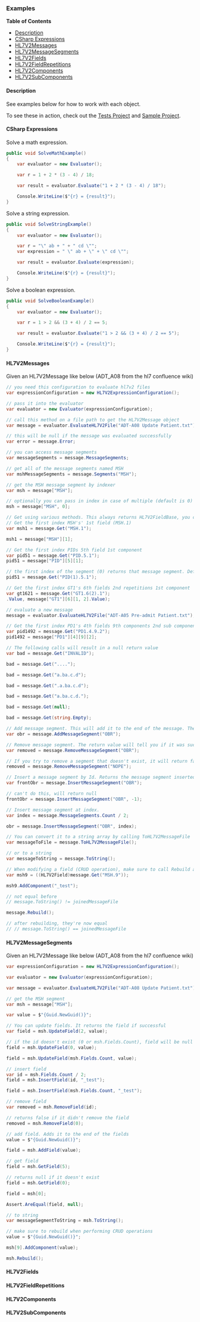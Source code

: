### Examples

**Table of Contents**
- [Description](#description)
- [CSharp Expressions](#csharp-expressions)
- [HL7V2Messages](#hl7v2messages)
- [HL7V2MessageSegments](#hl7v2messagesegments)
- [HL7V2Fields](#hl7v2fields)
- [HL7V2FieldRepetitions](#hl7v2fieldrepetitions)
- [HL7V2Components](#hl7v2components)
- [HL7V2SubComponents](#hl7v2subcomponents)

#### Description

See examples below for how to work with each object.

To see these in action, check out the [Tests Project](https://github.com/joemoceri/expression-evaluator-dotnet/tree/main/src/ExpressionEvaluatorForDotNet.Tests) and [Sample Project](https://github.com/joemoceri/expression-evaluator-dotnet/tree/main/src/ExpressionEvaluatorForDotNet.Sample).

#### CSharp Expressions

Solve a math expression.

```csharp
public void SolveMathExample()
{
    var evaluator = new Evaluator();

    var r = 1 + 2 * (3 - 4) / 18;

    var result = evaluator.Evaluate("1 + 2 * (3 - 4) / 18");

    Console.WriteLine($"{r} = {result}");
}
```

Solve a string expression.

```csharp
public void SolveStringExample()
{
    var evaluator = new Evaluator();

    var r = "\" ab + " + " cd \"";
    var expression = " \" ab + \" + \" cd \"";

    var result = evaluator.Evaluate(expression);

    Console.WriteLine($"{r} = {result}");
}
```

Solve a boolean expression.

```csharp
public void SolveBooleanExample()
{
    var evaluator = new Evaluator();

    var r = 1 > 2 && (3 + 4) / 2 == 5;

    var result = evaluator.Evaluate("1 > 2 && (3 + 4) / 2 == 5");

    Console.WriteLine($"{r} = {result}");
}
```

#### HL7V2Messages

Given an HL7V2Message like below (ADT_A08 from the hl7 confluence wiki)

```csharp
// you need this configuration to evaluate hl7v2 files
var expressionConfiguration = new HL7V2ExpressionConfiguration();

// pass it into the evaluator
var evaluator = new Evaluator(expressionConfiguration);

// call this method on a file path to get the HL7V2Message object
var message = evaluator.EvaluateHL7V2File("ADT-A08 Update Patient.txt");

// this will be null if the message was evaluated successfully
var error = message.Error;

// you can access message segments
var messageSegments = message.MessageSegments;

// get all of the message segments named MSH
var mshMessageSegments = message.Segments("MSH");

// get the MSH message segment by indexer
var msh = message["MSH"];

// optionally you can pass in index in case of multiple (default is 0)
msh = message["MSH", 0];

// Get using various methods. This always returns HL7V2FieldBase, you can cast to HL7V2Field or others depending on what you need.
// Get the first index MSH's' 1st field (MSH.1)
var msh1 = message.Get("MSH.1");

msh1 = message["MSH"][1];

// Get the first index PIDs 5th field 1st component
var pid51 = message.Get("PID.5.1");
pid51 = message["PID"][5][1];

// the first index of the segment (0) returns that message segment. Default is 0.
pid51 = message.Get("PID(1).5.1");

// Get the first index GT1's 6th fields 2nd repetitions 1st component
var gt1621 = message.Get("GT1.6(2).1");
.Value, message["GT1"][6][1, 2].Value);

// evaluate a new message
message = evaluator.EvaluateHL7V2File("ADT-A05 Pre-admit Patient.txt");

// Get the first index PD1's 4th fields 9th components 2nd sub component
var pid1492 = message.Get("PD1.4.9.2");
pid1492 = message["PD1"][4][9][2];

// The following calls will result in a null return value
var bad = message.Get("INVALID");

bad = message.Get("....");

bad = message.Get("a.ba.c.d");

bad = message.Get(".a.ba.c.d");

bad = message.Get("a.ba.c.d.");

bad = message.Get(null);

bad = message.Get(string.Empty);

// Add message segment. This will add it to the end of the message. The message segment is returned when added.
var obr = message.AddMessageSegment("OBR");

// Remove message segment. The return value will tell you if it was successful.
var removed = message.RemoveMessageSegment("OBR");

// If you try to remove a segment that doesn't exist, it will return false.
removed = message.RemoveMessageSegment("NOPE");

// Insert a message segment by Id. Returns the message segment inserted. By default inserts at the beginning (index 0).
var frontObr = message.InsertMessageSegment("OBR");

// can't do this, will return null
frontObr = message.InsertMessageSegment("OBR", -1);

// Insert message segment at index.
var index = message.MessageSegments.Count / 2;

obr = message.InsertMessageSegment("OBR", index);

// You can convert it to a string array by calling ToHL7V2MessageFile
var messageToFile = message.ToHL7V2MessageFile();

// or to a string
var messageToString = message.ToString();

// When modifying a field (CRUD operation), make sure to call Rebuild after to update the Value
var msh9 = ((HL7V2Field)message.Get("MSH.9"));

msh9.AddComponent("_test");

// not equal before
// message.ToString() != joinedMessageFile

message.Rebuild();

// after rebuilding, they're now equal
// // message.ToString() == joinedMessageFile
```

#### HL7V2MessageSegments

Given an HL7V2Message like below (ADT_A08 from the hl7 confluence wiki)

```csharp
var expressionConfiguration = new HL7V2ExpressionConfiguration();

var evaluator = new Evaluator(expressionConfiguration);

var message = evaluator.EvaluateHL7V2File("ADT-A08 Update Patient.txt");

// get the MSH segment
var msh = message["MSH"];

var value = $"{Guid.NewGuid()}";

// You can update fields. It returns the field if successful
var field = msh.UpdateField(2, value);

// if the id doesn't exist (0 or msh.Fields.Count), field will be null
field = msh.UpdateField(0, value);

field = msh.UpdateField(msh.Fields.Count, value);

// insert field
var id = msh.Fields.Count / 2;
field = msh.InsertField(id, "_test");

field = msh.InsertField(msh.Fields.Count, "_test");

// remove field
var removed = msh.RemoveField(id);

// returns false if it didn't remove the field
removed = msh.RemoveField(0);

// add field. Adds it to the end of the fields
value = $"{Guid.NewGuid()}";

field = msh.AddField(value);

// get field
field = msh.GetField(5);

// returns null if it doesn't exist
field = msh.GetField(0);

field = msh[0];

Assert.AreEqual(field, null);

// to string
var messageSegmentToString = msh.ToString();

// make sure to rebuild when performing CRUD operations
value = $"{Guid.NewGuid()}";

msh[9].AddComponent(value);

msh.Rebuild();
```

#### HL7V2Fields

#### HL7V2FieldRepetitions

#### HL7V2Components

#### HL7V2SubComponents
